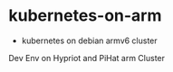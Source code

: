 # kubernetes-on-arm

+ kubernetes on debian armv6 cluster

Dev Env on Hypriot and PiHat arm Cluster
